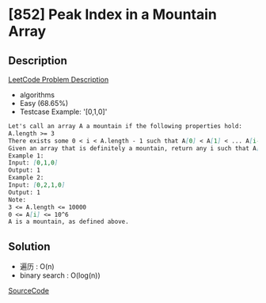 # [852] Peak Index in a Mountain Array

## Description

[LeetCode Problem Description](https://leetcode.com/problems/peak-index-in-a-mountain-array/description/)

* algorithms
* Easy (68.65%)
* Testcase Example:  '[0,1,0]'

```md
Let's call an array A a mountain if the following properties hold:
A.length >= 3
There exists some 0 < i < A.length - 1 such that A[0] < A[1] < ... A[i-1] < A[i] > A[i+1] > ... > A[A.length - 1]
Given an array that is definitely a mountain, return any i such that A[0] < A[1] < ... A[i-1] < A[i] > A[i+1] > ... > A[A.length - 1].
Example 1:
Input: [0,1,0]
Output: 1
Example 2:
Input: [0,2,1,0]
Output: 1
Note:
3 <= A.length <= 10000
0 <= A[i] <= 10^6
A is a mountain, as defined above.

```

## Solution

* 遍历 : O(n)
* binary search : O(log(n))

[SourceCode](./solution.js)